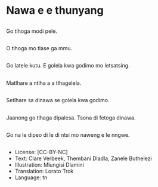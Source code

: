 # Nawa e e thunyang

##
Go tlhoga modi pele.

##
O tlhoga mo tlase ga
mmu.

##
Go latele kutu.
E golela kwa godimo
mo letsatsing.

##
Matlhare a ntlha a a
tlhagelela.

##
Setlhare sa dinawa se
golela kwa godimo.

##
Jaanong go tlhaga
dipalesa. Tsona di
fetoga dinawa.

##
Go na le dipeo di le di
ntsi mo naweng e le
nngwe.

##
* License: [CC-BY-NC]
* Text: Clare Verbeek, Thembani Dladla, Zanele Buthelezi
* Illustration: Mlungisi Dlamini
* Translation: Lorato Trok
* Language: tn
